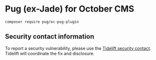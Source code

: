 # Pug (ex-Jade) for October CMS

```
composer require pug/oc-pug-plugin
```

## Security contact information

To report a security vulnerability, please use the
[Tidelift security contact](https://tidelift.com/security).
Tidelift will coordinate the fix and disclosure.
